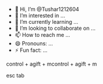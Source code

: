 - 👋 Hi, I’m @Tushar1212604
- 👀 I’m interested in ...
- 🌱 I’m currently learning ...
- 💞️ I’m looking to collaborate on ...
- 📫 How to reach me ...
- 😄 Pronouns: ...
- ⚡ Fun fact: ...

<!---
Tushar1212604/Tushar1212604 is a ✨ special ✨ repository because its `README.md` (this file) appears on your GitHub profile.
You can click the Preview link to take a look at your changes.
--->control + agift + mcontrol + agift + m

esc 
tab
